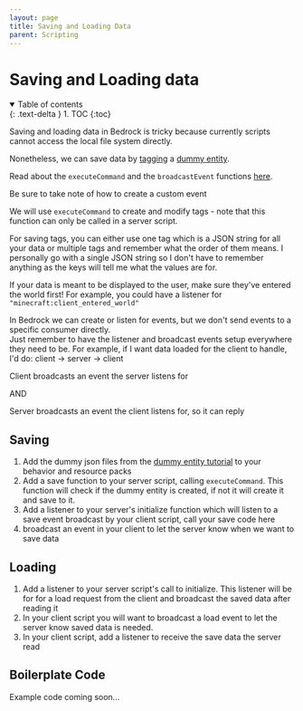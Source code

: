 ```yaml
---
layout: page
title: Saving and Loading Data
parent: Scripting
---
```

# Saving and Loading data

<details id="toc" open markdown="block">
  <summary>
    Table of contents
  </summary>
  {: .text-delta }
1. TOC
{:toc}
</details>

Saving and loading data in Bedrock is tricky because currently scripts cannot access the local file system directly.

Nonetheless, we can save data by [tagging](https://www.youtube.com/watch?v=tjragqkAlMc) a [dummy entity](https://old-wiki.bedrock.dev/tutorials/dummy-entities.html).  

Read about the ```executeCommand``` and the ```broadcastEvent``` functions [here](https://bedrock.dev/docs/stable/Scripting).

Be sure to take note of how to create a custom event

We will use ```executeCommand``` to create and modify tags - note that this function can only be called in a server script.

For saving tags, you can either use one tag which is a JSON string for all your data or multiple tags and remember what the order of them means. I personally go with a single JSON string so I don't have to remember anything as the keys will tell me what the values are for.

If your data is meant to be displayed to the user, make sure they've entered the world first! For example, you could have a listener  for ```"minecraft:client_entered_world"```


In Bedrock we can create or listen for events, but we don't send events to a specific consumer directly.  
 Just remember to have the listener and broadcast events setup everywhere they need to be. For example, if I want data loaded for the client to handle, I'd do:
client -> server -> client

Client broadcasts an event the server listens for

AND

Server broadcasts an event the client listens for, so it can reply


## Saving

1. Add the dummy json files from the [dummy entity tutorial](https://old-wiki.bedrock.dev/tutorials/dummy-entities.html) to your behavior and resource packs
2. Add a save function to your server script, calling ```executeCommand```.  This function will check if the dummy entity is created, if not it will create it and save to it.
3. Add a listener to your server's initialize function which will listen to a save event broadcast by your client script, call your save code here
4. broadcast an event in your client to let the server know when we want to save data

## Loading
1. Add a listener to your server script's call to initialize. This listener will be for for a load request from the client and broadcast the saved data after reading it
2. In your client script you will want to broadcast a load event to let the server know saved data is needed.
3. In your client script, add a listener to receive the save data the server read

## Boilerplate Code
Example code coming soon...
